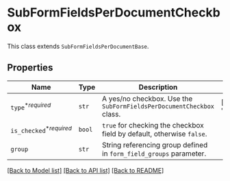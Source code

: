 # SubFormFieldsPerDocumentCheckbox

This class extends `SubFormFieldsPerDocumentBase`.

## Properties

| Name | Type | Description | Notes |
| ---- | ---- | ----------- | ----- |
| `type`<sup>*_required_</sup> | ```str``` |  A yes/no checkbox. Use the `SubFormFieldsPerDocumentCheckbox` class.  |  [default to "checkbox"] |
| `is_checked`<sup>*_required_</sup> | ```bool``` |  `true` for checking the checkbox field by default, otherwise `false`.  |  |
| `group` | ```str``` |  String referencing group defined in `form_field_groups` parameter.  |  |


[[Back to Model list]](../README.md#documentation-for-models) [[Back to API list]](../README.md#documentation-for-api-endpoints) [[Back to README]](../README.md)


